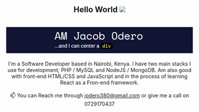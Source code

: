 <div align="center">
    <h2>Hello World <img src="https://raw.githubusercontent.com/MartinHeinz/MartinHeinz/master/wave.gif" width="30px"></h2>
    <br>
    <img src="Cap.PNG">
    <br>
    <br>
    I'm a Software Developer based in Nairobi, Kenya. I have two main stacks I use for development; PHP / MySQL and NodeJS / MongoDB. Am also good with front-end               HTML/CSS and JavaScript and in the process of learning React as a Fron-end framework.
    <br>
    <br>
    📫 You can Reach me through <a href="mailto:jodero380@gmail.com">jodero380@gmail.com</a> or give me a call on 0729170437
</div>
